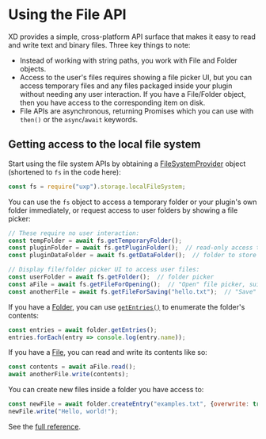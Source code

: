 # Using the File API

XD provides a simple, cross-platform API surface that makes it easy to read and write text and binary files. Three key things to note:

* Instead of working with string paths, you work with File and Folder objects.
* Access to the user's files requires showing a file picker UI, but you can access temporary files and any files packaged inside your plugin without needing any user interaction. If you have a File/Folder object, then you have access to the corresponding item on disk.
* File APIs are asynchronous, returning Promises which you can use with `then()` or the `async`/`await` keywords.

## Getting access to the local file system

Start using the file system APIs by obtaining a [FileSystemProvider](./module/storage.md#filesystemprovider) object (shortened to `fs` in the code here):

```js
const fs = require("uxp").storage.localFileSystem;
```

You can use the `fs` object to access a temporary folder or your plugin's own folder immediately, or request access to user folders by showing a file picker:

```js
// These require no user interaction:
const tempFolder = await fs.getTemporaryFolder();
const pluginFolder = await fs.getPluginFolder();  // read-only access to the plugin's install folder
const pluginDataFolder = await fs.getDataFolder();  // folder to store settings

// Display file/folder picker UI to access user files:
const userFolder = await fs.getFolder();  // folder picker
const aFile = await fs.getFileForOpening();  // "Open" file picker, suitable for reading contents
const anotherFile = await fs.getFileForSaving("hello.txt");  // "Save" file picker, suitable for writing contents
```

If you have a [Folder](./module/storage.md#folder), you can use [`getEntries()`](./module/storage.md#folder-getentries) to enumerate the folder's contents:

```js
const entries = await folder.getEntries();
entries.forEach(entry => console.log(entry.name));
```

If you have a [File](./module/storage.md#file), you can read and write its contents like so:

```js
const contents = await aFile.read();
await anotherFile.write(contents);
```

You can create new files inside a folder you have access to:

```js
const newFile = await folder.createEntry("examples.txt", {overwrite: true});
newFile.write("Hello, world!");
```

See the [full reference](./module/storage.md).